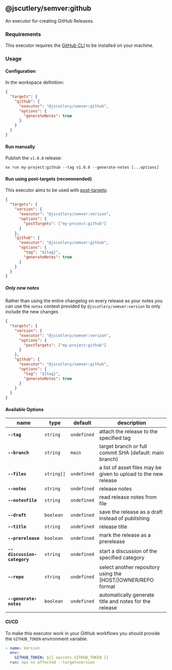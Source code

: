 ## @jscutlery/semver:github

An executor for creating GitHub Releases.

### Requirements

This executor requires the [GitHub CLI](https://cli.github.com/manual/installation) to be installed on your machine.

### Usage

#### Configuration

In the workspace definition:

```json
{
  "targets": {
    "github": {
      "executor": "@jscutlery/semver:github",
      "options": {
        "generateNotes": true
      }
    }
  }
}
```

#### Run manually

Publish the `v1.0.0` release:

```
nx run my-project:github --tag v1.0.0 --generate-notes [...options]
```

#### Run using post-targets (recommended)

This executor aims to be used with [post-targets](https://github.com/jscutlery/semver#post-targets):

```json
{
  "targets": {
    "version": {
      "executor": "@jscutlery/semver:version",
      "options": {
        "postTargets": ["my-project:github"]
      }
    },
    "github": {
      "executor": "@jscutlery/semver:github",
      "options": {
        "tag": "${tag}",
        "generateNotes": true
      }
    }
  }
}
```

##### Only new notes

Rather than using the entire changelog on every release as your notes you can use the `notes`
context provided by `@jscutlery/semver:version` to only include the new changes

```json
{
  "targets": {
    "version": {
      "executor": "@jscutlery/semver:version",
      "options": {
        "postTargets": ["my-project:github"]
      }
    },
    "github": {
      "executor": "@jscutlery/semver:github",
      "options": {
        "tag": "${tag}",
        "generateNotes": true
      }
    }
  }
}
```

#### Available Options

| name                        | type       | default     | description                                                     |
| --------------------------- | ---------- | ----------- | --------------------------------------------------------------- |
| **`--tag`**                 | `string`   | `undefined` | attach the release to the specified tag                         |
| **`--branch`**              | `string`   | `main`      | target branch or full commit SHA (default: main branch)         |
| **`--files`**               | `string[]` | `undefined` | a list of asset files may be given to upload to the new release |
| **`--notes`**               | `string`   | `undefined` | release notes                                                   |
| **`--notesFile`**           | `string`   | `undefined` | read release notes from file                                    |
| **`--draft`**               | `boolean`  | `undefined` | save the release as a draft instead of publishing               |
| **`--title`**               | `string`   | `undefined` | release title                                                   |
| **`--prerelease`**          | `boolean`  | `undefined` | mark the release as a prerelease                                |
| **`--discussion-category`** | `string`   | `undefined` | start a discussion of the specified category                    |
| **`--repo`**                | `string`   | `undefined` | select another repository using the [HOST/]OWNER/REPO format    |
| **`--generate-notes`**      | `boolean`  | `undefined` | automatically generate title and notes for the release          |

#### CI/CD

To make this executor work in your GitHub workflows you should provide the `GITHUB_TOKEN` environment variable.

```yml
- name: Version
  env:
    GITHUB_TOKEN: ${{ secrets.GITHUB_TOKEN }}
  run: npx nx affected --target=version
```
